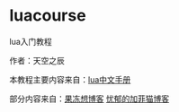 # luacourse
lua入门教程

作者：天空之辰

本教程主要内容来自：[lua中文手册](http://cloudwu.github.io/lua53doc/manual.html)

部分内容来自：[果冻想博客](http://www.jellythink.com) [忧郁的加菲猫博客](http://www.cnblogs.com/whiteyun/archive/2009/08/10/1542913.html) 
